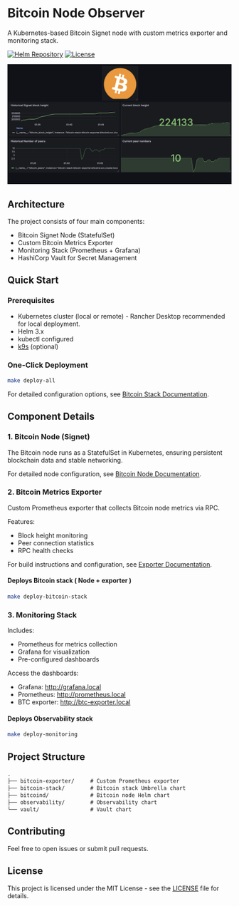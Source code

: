 # Bitcoin Node Observer

A Kubernetes-based Bitcoin Signet node with custom metrics exporter and monitoring stack.

[![Helm Repository](https://img.shields.io/badge/Helm-Repository-blue)](https://aminechakr.github.io/bitcoin-node-observer/)
[![License](https://img.shields.io/badge/License-MIT-green.svg)](LICENSE)

![Dashboard Preview](image.png)

## Architecture

The project consists of four main components:
- Bitcoin Signet Node (StatefulSet)
- Custom Bitcoin Metrics Exporter
- Monitoring Stack (Prometheus + Grafana)
- HashiCorp Vault for Secret Management

## Quick Start

### Prerequisites
- Kubernetes cluster (local or remote) - Rancher Desktop recommended for local deployment.
- Helm 3.x
- kubectl configured
- [k9s](https://k9scli.io/) (optional)

### One-Click Deployment

```bash
make deploy-all
```

For detailed configuration options, see [Bitcoin Stack Documentation](./bitcoin-stack/README.md).

## Component Details

### 1. Bitcoin Node (Signet)
The Bitcoin node runs as a StatefulSet in Kubernetes, ensuring persistent blockchain data and stable networking.

For detailed node configuration, see [Bitcoin Node Documentation](./bitcoind/README.md).

### 2. Bitcoin Metrics Exporter
Custom Prometheus exporter that collects Bitcoin node metrics via RPC.

Features:
- Block height monitoring
- Peer connection statistics
- RPC health checks

For build instructions and configuration, see [Exporter Documentation](./bitcoin-exporter/README.md).

#### Deploys Bitcoin stack ( Node + exporter )
```bash
make deploy-bitcoin-stack
```

### 3. Monitoring Stack
Includes:
- Prometheus for metrics collection
- Grafana for visualization
- Pre-configured dashboards

Access the dashboards:
- Grafana: http://grafana.local
- Prometheus: http://prometheus.local
- BTC exporter: http://btc-exporter.local

#### Deploys Observability stack

```bash
make deploy-monitoring
```

## Project Structure
```
.
├── bitcoin-exporter/     # Custom Prometheus exporter
├── bitcoin-stack/        # Bitcoin stack Umbrella chart
├── bitcoind/             # Bitcoin node Helm chart
├── observability/        # Observability chart
└── vault/                # Vault chart
```

## Contributing
Feel free to open issues or submit pull requests.

## License
This project is licensed under the MIT License - see the [LICENSE](LICENSE) file for details.
